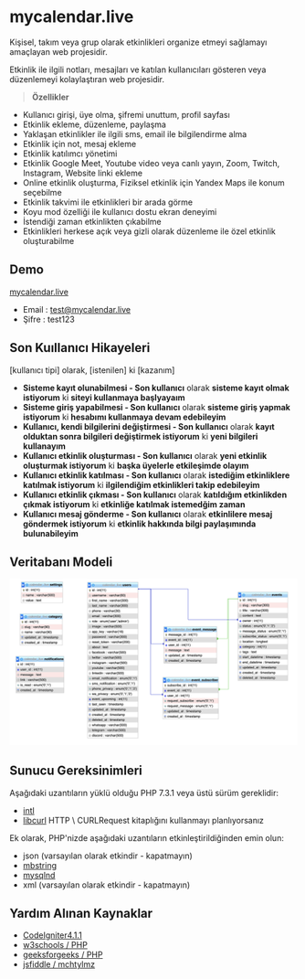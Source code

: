 # mycalendar.live 
Kişisel, takım veya grup olarak etkinlikleri organize etmeyi sağlamayı amaçlayan web projesidir.

Etkinlik ile ilgili notları, mesajları ve katılan kullanıcıları gösteren veya düzenlemeyi kolaylaştıran web projesidir.
> **Özellikler**
- Kullanıcı girişi, üye olma, şifremi unuttum, profil sayfası
- Etkinlik ekleme, düzenleme, paylaşma
- Yaklaşan etkinlikler ile ilgili sms, email ile bilgilendirme alma
- Etkinlik için not, mesaj ekleme
- Etkinlik katılımcı yönetimi
- Etkinlik Google Meet, Youtube video veya canlı yayın, Zoom, Twitch, Instagram, Website linki ekleme
- Online etkinlik oluşturma, Fiziksel etkinlik için Yandex Maps ile konum seçebilme
- Etkinlik takvimi ile etkinlikleri bir arada görme
- Koyu mod özelliği ile kullanıcı dostu ekran deneyimi
- İstendiği zaman etkinlikten çıkabilme
- Etkinlikleri herkese açık veya gizli olarak düzenleme ile özel etkinlik oluşturabilme

## Demo

[mycalendar.live](https://mycalendar.live)
- Email : test@mycalendar.live
- Şifre : test123

## Son Kuıllanıcı Hikayeleri
[kullanıcı tipi] olarak, [istenilen] ki [kazanım]

- **Sisteme kayıt olunabilmesi - Son kullanıcı** olarak **sisteme kayıt olmak istiyorum** ki **siteyi kullanmaya başlyayaım**
- **Sisteme giriş yapabilmesi - Son kullanıcı** olarak **sisteme giriş yapmak istiyorum** ki **hesabımı kullanmaya devam edebileyim**
- **Kullanıcı, kendi bilgilerini değiştirmesi - Son kullanıcı** olarak **kayıt olduktan sonra bilgileri değiştirmek istiyorum** ki **yeni bilgileri kullanayım**
- **Kullanıcı etkinlik oluşturması - Son kullanıcı** olarak **yeni etkinlik oluşturmak istiyorum** ki **başka üyelerle etkileşimde olayım**
- **Kullanıcı etkinlik katılması - Son kullanıcı** olarak **istediğim etkinliklere katılmak istiyorum** ki **ilgilendiğim etkinlikleri takip edebileyim**
- **Kullanıcı etkinlik çıkması - Son kullanıcı** olarak **katıldığım etkinlikden çıkmak istiyorum** ki **etkinliğe katılmak istemedğim zaman**
- **Kullanıcı mesaj gönderme - Son kullanıcı** olarak **etkinlilere mesaj göndermek istiyorum** ki **etkinlik hakkında bilgi paylaşımında bulunabileyim**

## Veritabanı Modeli

![diagram](diagram-v7.png?raw=true)

## Sunucu Gereksinimleri

Aşağıdaki uzantıların yüklü olduğu PHP 7.3.1 veya üstü sürüm gereklidir:

- [intl](http://php.net/manual/en/intl.requirements.php)
- [libcurl](http://php.net/manual/en/curl.requirements.php) HTTP \ CURLRequest kitaplığını kullanmayı planlıyorsanız

Ek olarak, PHP'nizde aşağıdaki uzantıların etkinleştirildiğinden emin olun:

- json (varsayılan olarak etkindir - kapatmayın)
- [mbstring](http://php.net/manual/en/mbstring.installation.php)
- [mysqlnd](http://php.net/manual/en/mysqlnd.install.php)
- xml (varsayılan olarak etkindir - kapatmayın)


## Yardım Alınan Kaynaklar

- [CodeIgniter4.1.1](https://codeigniter.com/user_guide/intro/index.html)
- [w3schools / PHP](https://www.w3schools.com/php)
- [geeksforgeeks / PHP](https://www.geeksforgeeks.org/hard/php/)
- [jsfiddle / mchtylmz](https://jsfiddle.net/mchtylmz/p45ahwn6/15/)

